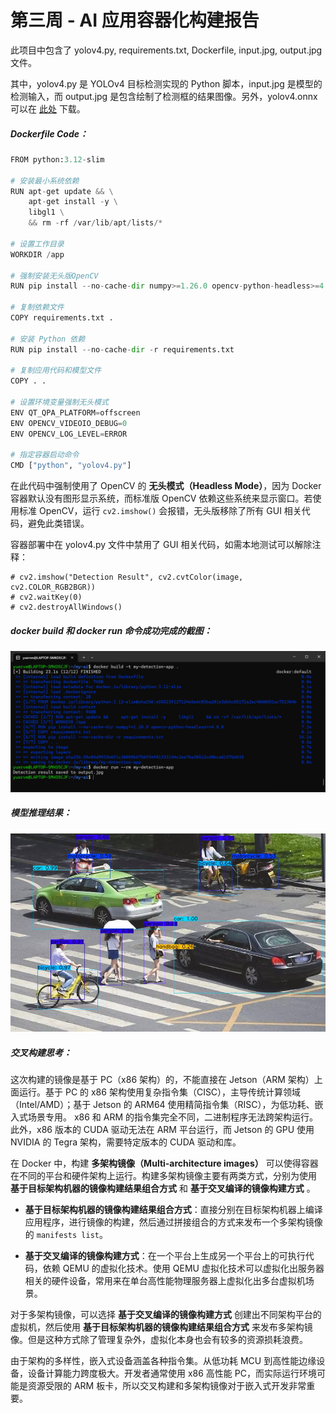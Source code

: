 # 第三周 - AI 应用容器化构建报告

此项目中包含了 yolov4.py, requirements.txt, Dockerfile, input.jpg, output.jpg 文件。

其中，yolov4.py 是 YOLOv4 目标检测实现的 Python 脚本，input.jpg 是模型的检测输入，而 output.jpg 是包含绘制了检测框的结果图像。另外，yolov4.onnx 可以在 [此处](https://github.com/onnx/models/tree/main/validated/vision/object_detection_segmentation/yolov4) 下载。



##### Dockerfile Code：

```python
FROM python:3.12-slim

# 安装最小系统依赖
RUN apt-get update && \
    apt-get install -y \
    libgl1 \
    && rm -rf /var/lib/apt/lists/*

# 设置工作目录
WORKDIR /app

# 强制安装无头版OpenCV
RUN pip install --no-cache-dir numpy>=1.26.0 opencv-python-headless>=4.8.0

# 复制依赖文件
COPY requirements.txt .

# 安装 Python 依赖
RUN pip install --no-cache-dir -r requirements.txt

# 复制应用代码和模型文件
COPY . .

# 设置环境变量强制无头模式
ENV QT_QPA_PLATFORM=offscreen
ENV OPENCV_VIDEOIO_DEBUG=0
ENV OPENCV_LOG_LEVEL=ERROR

# 指定容器启动命令
CMD ["python", "yolov4.py"]
```

在此代码中强制使用了 OpenCV 的 **无头模式（Headless Mode）**，因为 Docker 容器默认没有图形显示系统，而标准版 OpenCV 依赖这些系统来显示窗口。若使用标准 OpenCV，运行 `cv2.imshow()` 会报错，无头版移除了所有 GUI 相关代码，避免此类错误。

容器部署中在 yolov4.py 文件中禁用了 GUI 相关代码，如需本地测试可以解除注释：

```Pyt
# cv2.imshow("Detection Result", cv2.cvtColor(image, cv2.COLOR_RGB2BGR))
# cv2.waitKey(0)
# cv2.destroyAllWindows()
```



##### docker build 和 docker run 命令成功完成的截图：

![image-20250624161940399](https://github.com/yuer-byte/demo/blob/main/%E7%AC%AC%E4%B8%89%E5%91%A8%E4%BB%BB%E5%8A%A1/docker%20run.png)




##### 模型推理结果：

![output](https://github.com/yuer-byte/demo/blob/main/%E7%AC%AC%E4%B8%89%E5%91%A8%E4%BB%BB%E5%8A%A1/output.jpg)




##### 交叉构建思考：

这次构建的镜像是基于 PC（x86 架构）的，不能直接在 Jetson（ARM 架构）上面运行。基于 PC 的 x86 架构使用复杂指令集（CISC），主导传统计算领域（Intel/AMD）；基于 Jetson 的 ARM64 使用精简指令集（RISC），为低功耗、嵌入式场景专用。 x86 和 ARM 的指令集完全不同，二进制程序无法跨架构运行。此外，x86 版本的 CUDA 驱动无法在 ARM 平台运行，而 Jetson 的 GPU 使用 NVIDIA 的 Tegra 架构，需要特定版本的 CUDA 驱动和库。

在 Docker 中，构建 **多架构镜像（Multi-architecture images）** 可以使得容器在不同的平台和硬件架构上运行。构建多架构镜像主要有两类方式，分别为使用 **基于目标架构机器的镜像构建结果组合方式** 和 **基于交叉编译的镜像构建方式** 。

- **基于目标架构机器的镜像构建结果组合方式**：直接分别在目标架构机器上编译应用程序，进行镜像的构建，然后通过拼接组合的方式来发布一个多架构镜像的 `manifests list`。

- **基于交叉编译的镜像构建方式**：在一个平台上生成另一个平台上的可执行代码，依赖 QEMU 的虚拟化技术。使用 QEMU 虚拟化技术可以虚拟化出服务器相关的硬件设备，常用来在单台高性能物理服务器上虚拟化出多台虚拟机场景。

对于多架构镜像，可以选择 **基于交叉编译的镜像构建方式** 创建出不同架构平台的虚拟机，然后使用 **基于目标架构机器的镜像构建结果组合方式** 来发布多架构镜像。但是这种方式除了管理复杂外，虚拟化本身也会有较多的资源损耗浪费。

由于架构的多样性，嵌入式设备涵盖各种指令集。从低功耗 MCU 到高性能边缘设备，设备计算能力跨度极大。开发者通常使用 x86 高性能 PC，而实际运行环境可能是资源受限的 ARM 板卡，所以交叉构建和多架构镜像对于嵌入式开发非常重要。
